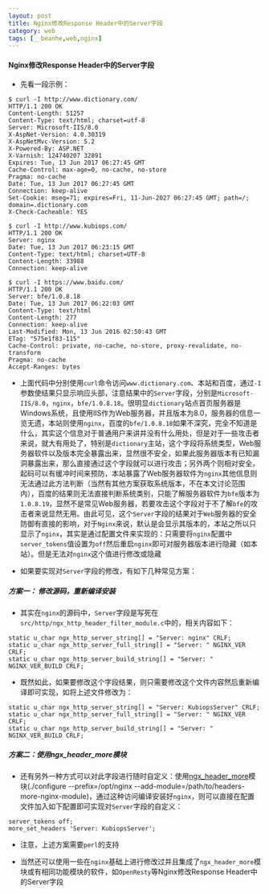 ```yaml
---
layout: post
title: Nginx修改Response Header中的Server字段
category: web
tags: [__beanhe,web,nginx]
---
```

    
#### Nginx修改Response Header中的Server字段

- 先看一段示例：

```
$ curl -I http://www.dictionary.com/
HTTP/1.1 200 OK
Content-Length: 51257
Content-Type: text/html; charset=utf-8
Server: Microsoft-IIS/8.0
X-AspNet-Version: 4.0.30319
X-AspNetMvc-Version: 5.2
X-Powered-By: ASP.NET
X-Varnish: 124740207 32891
Expires: Tue, 13 Jun 2017 06:27:45 GMT
Cache-Control: max-age=0, no-cache, no-store
Pragma: no-cache
Date: Tue, 13 Jun 2017 06:27:45 GMT
Connection: keep-alive
Set-Cookie: mseg=71; expires=Fri, 11-Jun-2027 06:27:45 GMT; path=/; domain=.dictionary.com
X-Check-Cacheable: YES

$ curl -I http://www.kubiops.com/
HTTP/1.1 200 OK
Server: nginx
Date: Tue, 13 Jun 2017 06:23:15 GMT
Content-Type: text/html; charset=UTF-8
Content-Length: 33988
Connection: keep-alive

$ curl -I https://www.baidu.com/
HTTP/1.1 200 OK
Server: bfe/1.0.8.18
Date: Tue, 13 Jun 2017 06:22:03 GMT
Content-Type: text/html
Content-Length: 277
Connection: keep-alive
Last-Modified: Mon, 13 Jun 2016 02:50:43 GMT
ETag: "575e1f83-115"
Cache-Control: private, no-cache, no-store, proxy-revalidate, no-transform
Pragma: no-cache
Accept-Ranges: bytes

```

- 上面代码中分别使用`curl`命令访问`www.dictionary.com`、本站和百度，通过`-I`参数使结果只显示响应头部，注意结果中的`Server`字段，分别是`Microsoft-IIS/8.0`，`nginx`，`bfe/1.0.8.18`。很明显`dictionary`站点首页服务器是Windows系统，且使用IIS作为Web服务器，并且版本为8.0，服务器的信息一览无遗，本站则使用`nginx`，百度的`bfe/1.0.8.18`如果不深究，完全不知道是什么，其实这个信息对于普通用户来讲并没有什么用处，但是对于一些攻击者来说，就大有用处了，特别是`dictionary`主站，这个字段将系统类型，Web服务器软件以及版本完全暴露出来，显然很不安全，如果此服务器版本有已知漏洞暴露出来，那么直接通过这个字段就可以进行攻击；另外两个则相对安全，起码可以有缓冲时间来预防，本站暴露了Web服务器软件为`nginx`其他信息则无法通过此方法判断（当然有其他方案获取系统版本，不在本文讨论范围内），百度的结果则无法直接判断系统类别，只能了解服务器软件为`bfe`版本为`1.0.8.19`，显然不是常见Web服务器，若要攻击这个字段对于不了解`bfe`的攻击者来说显然无用。由此可见，这个`Server`字段的结果对于`Web`服务器的安全防御有直接的影响，对于`Nginx`来说，默认是会显示其版本的，本站之所以只显示了`nginx`，其实是通过配置文件来实现的：只需要将`nginx`配置中`server_tokens`值设置为`off`然后重启`nginx`即可对服务器版本进行隐藏（如本站）。但是无法对`nginx`这个值进行修改或隐藏

- 如果要实现对`Server`字段的修改，有如下几种常见方案：

##### 方案一： 修改源码，重新编译安装
  - 其实在`nginx`的源码中，`Server`字段是写死在`src/http/ngx_http_header_filter_module.c`中的，相关内容如下：

```
static u_char ngx_http_server_string[] = "Server: nginx" CRLF;
static u_char ngx_http_server_full_string[] = "Server: " NGINX_VER CRLF;
static u_char ngx_http_server_build_string[] = "Server: " NGINX_VER_BUILD CRLF;
```

  - 既然如此，如果要修改这个字段结果，则只需要修改这个文件内容然后重新编译即可实现，如将上述文件修改为：

```
static u_char ngx_http_server_string[] = "Server: KubiopsServer" CRLF;
static u_char ngx_http_server_full_string[] = "Server: " NGINX_VER CRLF;
static u_char ngx_http_server_build_string[] = "Server: " NGINX_VER_BUILD CRLF;
```

##### 方案二：使用ngx_header_more模块
  - 还有另外一种方式可以对此字段进行随时自定义：使用[ngx_header_more](https://github.com/openresty/headers-more-nginx-module#installation)模块(./configure --prefix=/opt/nginx --add-module=/path/to/headers-more-nginx-module)，通过这种访问编译安装好`nginx`，则可以直接在配置文件加入如下配置即可实现对`Server`字段的自定义：

```
server_tokens off;
more_set_headers 'Server: KubiopsServer';
```

  - 注意，上述方案需要`perl`的支持

- 当然还可以使用一些在`nginx`基础上进行修改过并且集成了`ngx_header_more`模块或有相同功能模块的软件，如`OpenResty`等Nginx修改Response Header中的Server字段